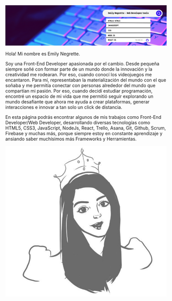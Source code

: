 <img src="Banner.png" alt="banner">

Hola!  Mi nombre es Emily Negrette.

Soy una Front-End Developer apasionada por el cambio. Desde pequeña siempre soñé con formar parte de un mundo donde la innovación y la creatividad me rodearan. Por eso, cuando conocí los videojuegos me encantaron. Para mí, representaban la materialización del mundo con el que soñaba y me permitía conectar con personas alrededor del mundo que compartían mi pasión. Por eso, cuando decidí estudiar programación, encontré un espacio de mi vida que me permitió seguir explorando un mundo desafiante que ahora me ayuda a crear plataformas, generar interacciones e innovar a tan solo un click de distancia.

En esta página podrás encontrar algunos de mis trabajos como Front-End Developer/Web Developer, desarrollando diversas tecnologías como HTML5, CSS3, JavaScript, NodeJs, React, Trello, Asana, Git, Github, Scrum, Firebase y muchas más, porque siempre estoy en constante aprendizaje y ansiando saber muchísimos más Frameworks y Herramientas. 

<img src="frontem.png" alt="frontem">
<!--
**emilyenegrette/emilyenegrette** is a ✨ _special_ ✨ repository because its `README.md` (this file) appears on your GitHub profile.

Here are some ideas to get you started:

- 🔭 I’m currently working on ...
- 🌱 I’m currently learning ...
- 👯 I’m looking to collaborate on ...
- 🤔 I’m looking for help with ...
- 💬 Ask me about ...
- 📫 How to reach me: ...
- 😄 Pronouns: ...
- ⚡ Fun fact: ...
-->
